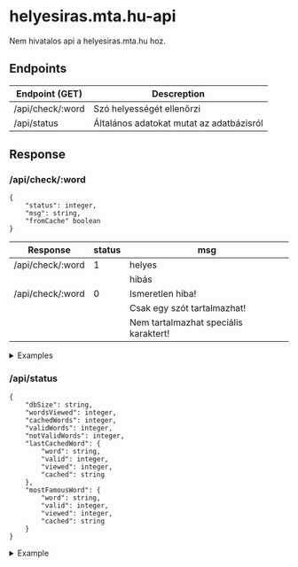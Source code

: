 # helyesiras.mta.hu-api
Nem hivatalos api a helyesiras.mta.hu hoz.

## Endpoints

| Endpoint (GET) | Descreption |
| --- | --- |
| /api/check/:word | Szó helyességét ellenőrzi |
| /api/status | Általános adatokat mutat az adatbázisról |

## Response

### /api/check/:word

```
{
    "status": integer,
    "msg": string,
    "fromCache" boolean
}
```

| Response | status | msg |
| --- | --- | --- |
| /api/check/:word | 1 | helyes |
|  |  | hibás |
| /api/check/:word | 0 | Ismeretlen hiba! |
|  |  | Csak egy szót tartalmazhat! |
|  |  | Nem tartalmazhat speciális karaktert! |

<details>
    <summary>Examples</summary>

+ **/api/check/Enikő**

```json
{
    "status": 1,
    "msg": "helyes",
    "fromCache": false
}
```
+ **/api/check/enikő**
    
```json
{
    "status": 1,
    "msg": "hibás",
    "fromCache": true
}
```
+ **/api/check/alma_hello**
    
```json
{
    "status": 0,
    "msg": "Nem tartalmazhat speciális karaktert!",
    "fromCache": false
}
```
</details>

### /api/status

```
{
    "dbSize": string,
    "wordsViewed": integer,
    "cachedWords": integer,
    "validWords": integer,
    "notValidWords": integer,
    "lastCachedWord": {
        "word": string,
        "valid": integer,
        "viewed": integer,
        "cached": string
    },
    "mostFamousWord": {
        "word": string,
        "valid": integer,
        "viewed": integer,
        "cached": string
    }
}
```

<details>
    <summary>Example</summary>
    
```json
    {
        "dbSize": "0.01 MB",
        "wordsViewed": 9,
        "cachedWords": 4,
        "validWords": 4,
        "notValidWords": 0,
        "lastCachedWord": {
            "word": "körte",
            "valid": 1,
            "viewed": 1,
            "cached": "2024-08-16 10:44:50"
        },
        "mostFamousWord": {
            "word": "alma",
            "valid": 1,
            "viewed": 5,
            "cached": "2024-08-16 10:17:17"
        }
    }
```
</details>
